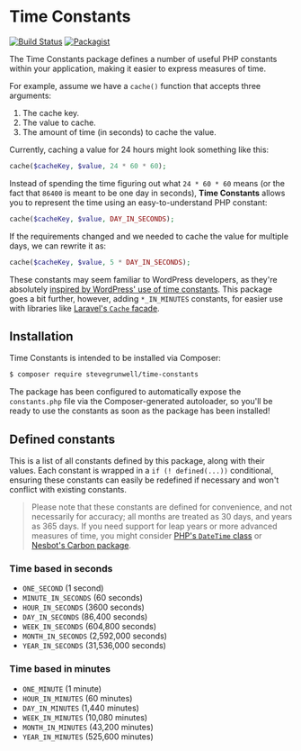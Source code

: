 # Time Constants

[![Build Status](https://travis-ci.org/stevegrunwell/time-constants.svg?branch=develop)](https://travis-ci.org/stevegrunwell/time-constants)
[![Packagist](https://img.shields.io/packagist/v/stevegrunwell/time-constants.svg)](https://packagist.org/packages/stevegrunwell/time-constants)


The Time Constants package defines a number of useful PHP constants within your application, making it easier to express measures of time.

For example, assume we have a `cache()` function that accepts three arguments:

1. The cache key.
2. The value to cache.
3. The amount of time (in seconds) to cache the value.

Currently, caching a value for 24 hours might look something like this:

```php
cache($cacheKey, $value, 24 * 60 * 60);
```

Instead of spending the time figuring out what `24 * 60 * 60` means (or the fact that `86400` is meant to be one day in seconds), **Time Constants** allows you to represent the time using an easy-to-understand PHP constant:

```php
cache($cacheKey, $value, DAY_IN_SECONDS);
```

If the requirements changed and we needed to cache the value for multiple days, we can rewrite it as:

```php
cache($cacheKey, $value, 5 * DAY_IN_SECONDS);
```

These constants may seem familiar to WordPress developers, as they're absolutely [inspired by WordPress' use of time constants](https://codex.wordpress.org/Easier_Expression_of_Time_Constants). This package goes a bit further, however, adding `*_IN_MINUTES` constants, for easier use with libraries like [Laravel's `Cache` facade](https://laravel.com/docs/master/cache#cache-usage).

## Installation

Time Constants is intended to be installed via Composer:

```sh
$ composer require stevegrunwell/time-constants
```

The package has been configured to automatically expose the `constants.php` file via the Composer-generated autoloader, so you'll be ready to use the constants as soon as the package has been installed!

## Defined constants

This is a list of all constants defined by this package, along with their values. Each constant is wrapped in a `if (! defined(...))` conditional, ensuring these constants can easily be redefined if necessary and won't conflict with existing constants.

> Please note that these constants are defined for convenience, and not necessarily for accuracy; all months are treated as 30 days, and years as 365 days. If you need support for leap years or more advanced measures of time, you might consider [PHP's `DateTime` class](http://php.net/manual/en/book.datetime.php) or [Nesbot's Carbon package](https://carbon.nesbot.com/docs/).

### Time based in seconds

* `ONE_SECOND` (1 second)
* `MINUTE_IN_SECONDS` (60 seconds)
* `HOUR_IN_SECONDS` (3600 seconds)
* `DAY_IN_SECONDS` (86,400 seconds)
* `WEEK_IN_SECONDS` (604,800 seconds)
* `MONTH_IN_SECONDS` (2,592,000 seconds)
* `YEAR_IN_SECONDS` (31,536,000 seconds)

### Time based in minutes

* `ONE_MINUTE` (1 minute)
* `HOUR_IN_MINUTES` (60 minutes)
* `DAY_IN_MINUTES` (1,440 minutes)
* `WEEK_IN_MINUTES` (10,080 minutes)
* `MONTH_IN_MINUTES` (43,200 minutes)
* `YEAR_IN_MINUTES` (525,600 minutes)
